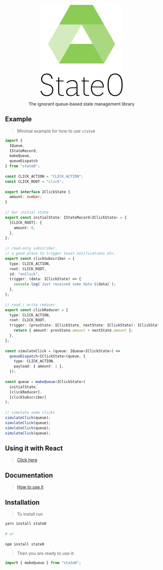<p align="center" style='text-align: center; width: 100%;'>
  <img src="./state0.png" />

</p>  
  
<p align="center" style='text-align: center; width: 100%;'>
  The ignorant queue-based state management library
</p>

## Example

> Minimal example for how to use `state0`

```typescript
import {
  IQueue,
  IStateRecord,
  makeQueue,
  queueDispatch
} from "state0";

const CLICK_ACTION = "CLICK_ACTION";
const CLICK_ROOT = "click";

export interface IClickState {
  amount: number;
}

// Our initial state
export const initialState: IStateRecord<IClickState> = {
  [CLICK_ROOT]: {
    amount: 0,
  },
};

// read-only subscriber.
// a good place to trigger toast notifications etc.
export const clickSubscriber = {
  type: CLICK_ACTION,
  root: CLICK_ROOT,
  id: "onClick",
  trigger: (data: IClickState) => {
    console.log(`Just received some data ${data}`);
  },
};

// read / write reducer
export const clickReducer = {
  type: CLICK_ACTION,
  root: CLICK_ROOT,
  trigger: (prevState: IClickState, nextState: IClickState): IClickState => {
    return { amount: prevState.amount + nextState.amount };
  },
};

const simulateClick = (queue: IQueue<IClickState>) =>
  queueDispatch<IClickState>(queue, {
    type: CLICK_ACTION,
    payload: { amount: 1 },
  });

const queue = makeQueue<IClickState>(
  initialState,
  [clickReducer],
  [clickSubscriber]
);

// simulate some clicks
simulateClick(queue);
simulateClick(queue);
simulateClick(queue);
simulateClick(queue);
```

## Using it with React

> [Click here](REACT.md)

## Documentation

> [How to use it](DOCS.md)

## Installation

> To install run

```bash
yarn install state0

# or

npm install state0
```

> Then you are ready to use it:

```typescript
import { makeQueue } from "state0";
```

